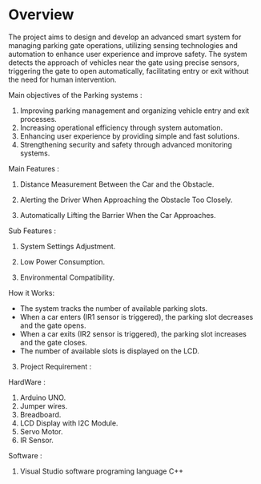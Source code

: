# Overview

The project aims to design and develop an advanced smart system for managing parking gate operations, utilizing sensing technologies and automation to enhance user experience and improve safety. The system detects the approach of vehicles near the gate using precise sensors, triggering the gate to open automatically, facilitating entry or exit without the need for human intervention.


Main objectives of the Parking systems :
 1. Improving parking management and organizing vehicle entry and exit processes.
 2. Increasing operational efficiency through system automation.
 3. Enhancing user experience by providing simple and fast solutions.
 4. Strengthening security and safety through advanced monitoring systems.


Main Features :

1. Distance Measurement Between the Car and the Obstacle.

2. Alerting the Driver When Approaching the Obstacle Too Closely.

3. Automatically Lifting the Barrier When the Car Approaches.

Sub Features :

1. System Settings Adjustment.

2. Low Power Consumption.

3. Environmental Compatibility.


How it Works:
- The system tracks the number of available parking slots.
- When a car enters (IR1 sensor is triggered), the parking slot decreases and the gate opens.
- When a car exits (IR2 sensor is triggered), the parking slot increases and the gate closes.
- The number of available slots is displayed on the LCD.

3. Project Requirement :
 
HardWare :
1. Arduino UNO.
2. Jumper wires.
3. Breadboard.
4. LCD Display with l2C Module.
5. Servo Motor.
6. IR Sensor.

Software :
1. Visual Studio software programing language C++